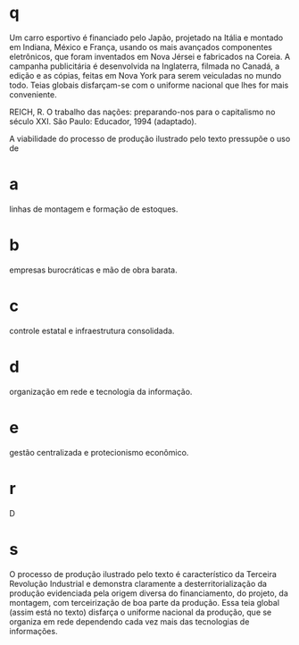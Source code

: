 # q
Um carro esportivo é financiado pelo Japão, projetado na Itália e montado em Indiana, México e França, usando os mais avançados componentes eletrônicos, que foram inventados em Nova Jérsei e fabricados na Coreia. A campanha publicitária é desenvolvida na Inglaterra, filmada no Canadá, a edição e as cópias, feitas em Nova York para serem veiculadas no mundo todo. Teias globais disfarçam-se com o uniforme nacional que lhes for mais conveniente.

REICH, R. O trabalho das nações: preparando-nos para o capitalismo no século XXI. São Paulo: Educador, 1994 (adaptado).

A viabilidade do processo de produção ilustrado pelo texto pressupõe o uso de

# a
linhas de montagem e formação de estoques.

# b
empresas burocráticas e mão de obra barata.

# c
controle estatal e infraestrutura consolidada.

# d
organização em rede e tecnologia da informação.

# e
gestão centralizada e protecionismo econômico.

# r
D

# s
O processo de produção ilustrado pelo texto é característico da Terceira Revolução Industrial e demonstra claramente a desterritorialização da produção evidenciada pela origem diversa do financiamento, do projeto, da montagem, com terceirização de boa parte da produção. Essa teia global (assim está no texto) disfarça o uniforme nacional da produção, que se organiza em rede dependendo cada vez mais das tecnologias de informações.
